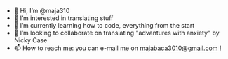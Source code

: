 - 👋 Hi, I’m @maja310
- 👀 I’m interested in translating stuff
- 🌱 I’m currently learning how to code, everything from the start
- 💞️ I’m looking to collaborate on translating "advantures with anxiety" by Nicky Case
- 📫 How to reach me: you can e-mail me on majabaca3010@gmail.com !

<!---
maja310/maja310 is a ✨ special ✨ repository because its `README.md` (this file) appears on your GitHub profile.
You can click the Preview link to take a look at your changes.
--->
